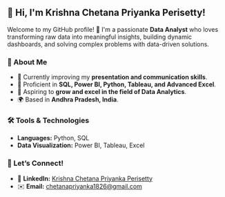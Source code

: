 ## 👋 Hi, I'm Krishna Chetana Priyanka Perisetty!  
Welcome to my GitHub profile! 🚀 I'm a passionate **Data Analyst** who loves transforming raw data into meaningful insights, building dynamic dashboards, and solving complex problems with data-driven solutions.  

### 🌟 About Me  
- 🔭 Currently improving my **presentation and communication skills**.  
- 🎯 Proficient in **SQL, Power BI, Python, Tableau, and Advanced Excel**.  
- 💼 Aspiring to **grow and excel in the field of Data Analytics**.  
- 🌍 Based in **Andhra Pradesh, India**.  

### 🛠️ Tools & Technologies  
- **Languages:** Python, SQL  
- **Data Visualization:** Power BI, Tableau, Excel  

### 📣 Let’s Connect!  
- 💼 **LinkedIn:** [Krishna Chetana Priyanka Perisetty](https://www.linkedin.com/in/krishna-chetana-priyanka-perisetty-63553a24a)  
- ✉️ **Email:** chetanapriyanka1826@gmail.com 
